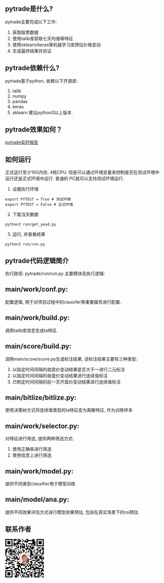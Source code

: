 ## pytrade是什么?
pytrade主要完成以下工作:
1. 获取股票数据
2. 使用talib库获取七天均值等特征
3. 使用sklearn/keras等机器学习库预估价格变动
4. 生成最终结果并验证

## pytrade依赖什么?
pytrade基于python, 依赖以下开源库:
1. talib
2. numpy
3. pandas
4. keras
5. sklearn
建议python3以上版本.

## pytrade效果如何？
[pytrade实时报告](./data/report/)

## 如何运行
正式运行至少10G内存, 4核CPU. 但是可以通过环境变量来控制是否在测试环境中运行还是正式环境中运行. 普通的
PC就可以支持测试环境运行.
 1. 设置执行环境
````
export PYTEST = True # 测试环境
export PYTEST = False # 正式环境
 ````
 2. 下载当天数据
````
python3 run/get_yeod.py
 ````
 3. 运行, 并查看结果
````
python3 run/run.py
````
## pytrade代码逻辑简介
执行路径:
pytrade/run/run.py
主要模块及执行逻辑:
## main/work/conf.py:
配置逻辑, 用于对项目过程中的classifer等重要属性进行配置.
## main/work/build.py:
调用talib库信息生成ta特征.
## main/score/build.py:
调用main/score/score.py生成标注结果, 该标注结果主要有三种类型:
1. 以指定时间间隔的收盘价变动结果是否大于一进行二元标注
2. 以指定时间间隔的收盘价变动结果进行连续值标注
3. 已制定时间间隔的前一天开盘价变动结果进行连续值标注
## main/bitlize/bitlize.py:
使用决策树方式将连续值类型的ta特征变为离散特征, 作为训练样本
## main/work/selector.py:
对特征进行筛选, 提供两种筛选方式:
1. 使用正确率进行筛选
2. 使用信息上进行筛选
## main/work/model.py:
提供不同类型classifier用于模型训练
## main/model/ana.py:
提供不同效果评估方式进行模型效果预估, 包括在真实场景下的roi预估.

## 联系作者
<img src="./meta/weixin.png" width="25%" height="25%">